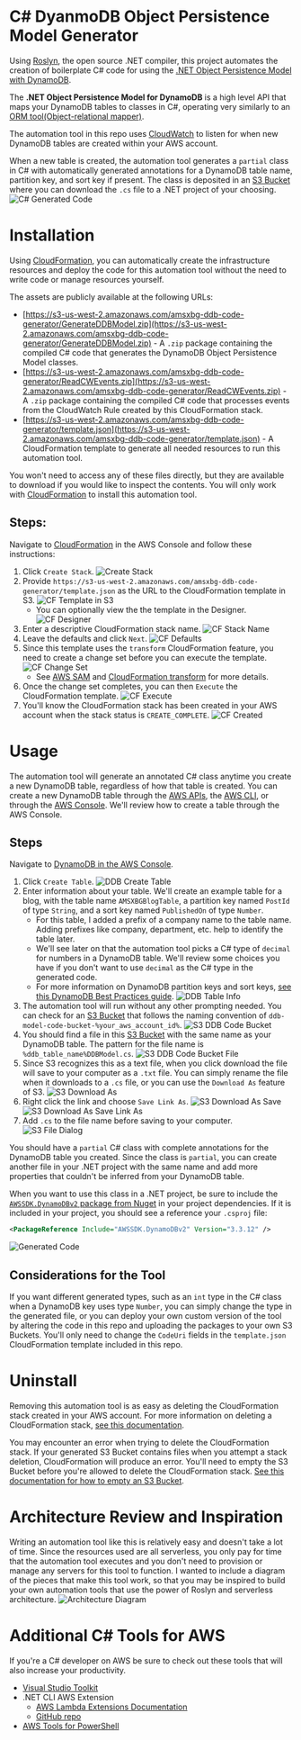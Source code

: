 # C# DyanmoDB Object Persistence Model Generator
Using [Roslyn](https://docs.microsoft.com/en-us/dotnet/csharp/roslyn-sdk/), the open source .NET compiler, this project automates the creation of boilerplate C# code for using the [.NET Object Persistence Model with DynamoDB](https://docs.aws.amazon.com/amazondynamodb/latest/developerguide/DotNetSDKHighLevel.html). 

The **.NET Object Persistence Model for DynamoDB** is a high level API that maps your DynamoDB tables to classes in C#, operating very similarly to an [ORM tool(Object-relational mapper)](https://en.wikipedia.org/wiki/Object-relational_mapping).

The automation tool in this repo uses [CloudWatch](https://aws.amazon.com/cloudwatch/) to listen for when new DynamoDB tables are created within your AWS account.

When a new table is created, the automation tool generates a `partial` class in C# with automatically generated annotations for a DynamoDB table name, partition key, and sort key if present. The class is deposited in an [S3 Bucket](https://aws.amazon.com/s3/) where you can download the `.cs` file to a .NET project of your choosing.
![C# Generated Code](https://s3-us-west-2.amazonaws.com/amsxbg-ddb-code-generator/DDBSteps/DDB-OPM-CS-Code.png)
# Installation
Using [CloudFormation](https://aws.amazon.com/cloudformation/), you can automatically create the infrastructure resources and deploy the code for this automation tool without the need to write code or manage resources yourself. 

The assets are publicly available at the following URLs:
* [https://s3-us-west-2.amazonaws.com/amsxbg-ddb-code-generator/GenerateDDBModel.zip](https://s3-us-west-2.amazonaws.com/amsxbg-ddb-code-generator/GenerateDDBModel.zip) - A `.zip` package containing the compiled C# code that generates the DynamoDB Object Persistence Model classes.
* [https://s3-us-west-2.amazonaws.com/amsxbg-ddb-code-generator/ReadCWEvents.zip](https://s3-us-west-2.amazonaws.com/amsxbg-ddb-code-generator/ReadCWEvents.zip) - A `.zip` package containing the compiled C# code that processes events from the CloudWatch Rule created by this CloudFormation stack.
* [https://s3-us-west-2.amazonaws.com/amsxbg-ddb-code-generator/template.json](https://s3-us-west-2.amazonaws.com/amsxbg-ddb-code-generator/template.json) - A CloudFormation template to generate all needed resources to run this automation tool.

You won't need to access any of these files directly, but they are available to download if you would like to inspect the contents. You will only work with [CloudFormation](https://aws.amazon.com/cloudformation/) to install this automation tool.
## Steps:
Navigate to [CloudFormation](https://console.aws.amazon.com/cloudformation/home) in the AWS Console and follow these instructions:
1. Click `Create Stack`.
![Create Stack](https://s3-us-west-2.amazonaws.com/amsxbg-ddb-code-generator/DDBSteps/CF-Create-Stack.png)
2. Provide `https://s3-us-west-2.amazonaws.com/amsxbg-ddb-code-generator/template.json` as the URL to the CloudFormation template in S3.
![CF Template in S3](https://s3-us-west-2.amazonaws.com/amsxbg-ddb-code-generator/DDBSteps/Enter-CF-Template-Link.png)
    * You can optionally view the the template in the Designer.
    ![CF Designer](https://s3-us-west-2.amazonaws.com/amsxbg-ddb-code-generator/DDBSteps/Optional-Check-CF-Template-Design.png)
3. Enter a descriptive CloudFormation stack name.
![CF Stack Name](https://s3-us-west-2.amazonaws.com/amsxbg-ddb-code-generator/DDBSteps/CF-Stack-Name.png)
4. Leave the defaults and click `Next`.
![CF Defaults](https://s3-us-west-2.amazonaws.com/amsxbg-ddb-code-generator/DDBSteps/CF-Leave-Defaults-Next.png)
5. Since this template uses the `transform` CloudFormation feature, you need to create a change set before you can execute the template.
![CF Change Set](https://s3-us-west-2.amazonaws.com/amsxbg-ddb-code-generator/DDBSteps/CF-Create-Change-Set.png)
    * See [AWS SAM](https://github.com/awslabs/serverless-application-model) and [CloudFormation transform](https://docs.aws.amazon.com/AWSCloudFormation/latest/UserGuide/transform-aws-serverless.html) for more details.
6. Once the change set completes, you can then `Execute` the CloudFormation template.
![CF Execute](https://s3-us-west-2.amazonaws.com/amsxbg-ddb-code-generator/DDBSteps/CF-Change-Set-Created-Execute.png)
7. You'll know the CloudFormation stack has been created in your AWS account when the stack status is `CREATE_COMPLETE`.
![CF Created](https://s3-us-west-2.amazonaws.com/amsxbg-ddb-code-generator/DDBSteps/CF-Create-Complete.png) 
# Usage
The automation tool will generate an annotated C# class anytime you create a new DynamoDB table, regardless of how that table is created. You can create a new DynamoDB table through the [AWS APIs](https://docs.aws.amazon.com/amazondynamodb/latest/APIReference/API_CreateTable.html), the [AWS CLI](https://docs.aws.amazon.com/cli/latest/reference/dynamodb/create-table.html), or through the [AWS Console](https://console.aws.amazon.com/dynamodb/home). We'll review how to create a table through the AWS Console.
## Steps
Navigate to [DynamoDB in the AWS Console](https://console.aws.amazon.com/dynamodb/home).
1. Click `Create Table`.
![DDB Create Table](https://s3-us-west-2.amazonaws.com/amsxbg-ddb-code-generator/DDBSteps/DDB-Create-Table.png)
2. Enter information about your table. We'll create an example table for a blog, with the table name `AMSXBGBlogTable`, a partition key named `PostId` of type `String`, and a sort key named `PublishedOn` of type `Number`.
    * For this table, I added a prefix of a company name to the table name. Adding prefixes like company, department, etc. help to identify the table later.
    * We'll see later on that the automation tool picks a C# type of `decimal` for numbers in a DynamoDB table. We'll review some choices you have if you don't want to use `decimal` as the C# type in the generated code.
    * For more information on DynamoDB partition keys and sort keys, [see this DynamoDB Best Practices guide](https://docs.aws.amazon.com/amazondynamodb/latest/developerguide/best-practices.html). 
![DDB Table Info](https://s3-us-west-2.amazonaws.com/amsxbg-ddb-code-generator/DDBSteps/DDB-Table-Info.png)
3. The automation tool will run without any other prompting needed. You can check for an [S3 Bucket](https://aws.amazon.com/s3/) that follows the naming convention of `ddb-model-code-bucket-%your_aws_account_id%`.
![S3 DDB Code Bucket ](https://s3-us-west-2.amazonaws.com/amsxbg-ddb-code-generator/DDBSteps/S3-Bucket-DDB-Code.png)
4. You should find a file in this [S3 Bucket](https://aws.amazon.com/s3/) with the same name as your DynamoDB table. The pattern for the file name is `%ddb_table_name%DDBModel.cs`.
![S3 DDB Code Bucket File](https://s3-us-west-2.amazonaws.com/amsxbg-ddb-code-generator/DDBSteps/S3-Bucket-Auto-Generated-CS-Code.png)
5. Since S3 recognizes this as a text file, when you click download the file will save to your computer as a `.txt` file. You can simply rename the file when it downloads to a `.cs` file, or you can use the `Download As` feature of S3.
![S3 Download As](https://s3-us-west-2.amazonaws.com/amsxbg-ddb-code-generator/DDBSteps/S3-Bucket-Download-As-Step-1.png)
6. Right click the link and choose `Save Link As`.
![S3 Download As Save](https://s3-us-west-2.amazonaws.com/amsxbg-ddb-code-generator/DDBSteps/S3-Bucket-Download-As-Step-2.png)
![S3 Download As Save Link As](https://s3-us-west-2.amazonaws.com/amsxbg-ddb-code-generator/DDBSteps/S3-Bucket-Download-As-Step-3.png)
7. Add `.cs` to the file name before saving to your computer.
![S3 File Dialog](https://s3-us-west-2.amazonaws.com/amsxbg-ddb-code-generator/DDBSteps/S3-Bucket-Download-As-Step-4.png)

You should have a `partial` C# class with complete annotations for the DynamoDB table you created. Since the class is `partial`, you can create another file in your .NET project with the same name and add more properties that couldn't be inferred from your DynamoDB table. 

When you want to use this class in a .NET project, be sure to include the [`AWSSDK.DynamoDBv2` package from Nuget](https://www.nuget.org/packages/AWSSDK.DynamoDBv2/) in your project dependencies. If it is included in your project, you should see a reference your `.csproj` file:
```xml
<PackageReference Include="AWSSDK.DynamoDBv2" Version="3.3.12" />
```

![Generated Code](https://s3-us-west-2.amazonaws.com/amsxbg-ddb-code-generator/DDBSteps/DDB-OPM-CS-Code.png)
## Considerations for the Tool
If you want different generated types, such as an `int` type in the C# class when a DynamoDB key uses type `Number`, you can simply change the type in the generated file, or you can deploy your own custom version of the tool by altering the code in this repo and uploading the packages to your own S3 Buckets. You'll only need to change the `CodeUri` fields in the `template.json` CloudFormation template included in this repo.
# Uninstall 
Removing this automation tool is as easy as deleting the CloudFormation stack created in your AWS account. For more information on deleting a CloudFormation stack, [see this documentation](https://docs.aws.amazon.com/AWSCloudFormation/latest/UserGuide/cfn-console-delete-stack.html).

You may encounter an error when trying to delete the CloudFormation stack. If your generated S3 Bucket contains files when you attempt a stack deletion, CloudFormation will produce an error. You'll need to empty the S3 Bucket before you're allowed to delete the CloudFormation stack. [See this documentation for how to empty an S3 Bucket](https://docs.aws.amazon.com/AmazonS3/latest/user-guide/empty-bucket.html).
# Architecture Review and Inspiration
Writing an automation tool like this is relatively easy and doesn't take a lot of time. Since the resources used are all serverless, you only pay for time that the automation tool executes and you don't need to provision or manage any servers for this tool to function. I wanted to include a diagram of the pieces that make this tool work, so that you may be inspired to build your own automation tools that use the power of Roslyn and serverless architecture.
![Architecture Diagram](https://s3-us-west-2.amazonaws.com/amsxbg-ddb-code-generator/DDB-Object-Persistence-Model-Generator-Lucid.svg)
# Additional C# Tools for AWS
If you're a C# developer on AWS be sure to check out these tools that will also increase your productivity.
* [Visual Studio Toolkit](https://aws.amazon.com/visualstudio/)
* .NET CLI AWS Extension
    * [AWS Lambda Extensions Documentation](https://docs.aws.amazon.com/lambda/latest/dg/lambda-dotnet-coreclr-deployment-package.html)
    * [GitHub repo](https://github.com/aws/aws-extensions-for-dotnet-cli)
* [AWS Tools for PowerShell](https://aws.amazon.com/powershell/)